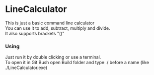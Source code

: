 # LineCalculator

This is just a basic command line calculator  
You can use it to add, subtract, multiply and divide.  
It also supports brackets "()"  

### Using
Just run it by double clicking or use a terminal.  
To open it in Git Bush open Build folder and type ./ before a name (like ./LineCalculator.exe)  
